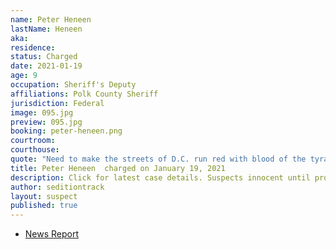 ```yaml
---
name: Peter Heneen
lastName: Heneen
aka: 
residence: 
status: Charged
date: 2021-01-19
age: 9
occupation: Sheriff's Deputy
affiliations: Polk County Sheriff
jurisdiction: Federal
image: 095.jpg
preview: 095.jpg
booking: peter-heneen.png
courtroom: 
courthouse: 
quote: "Need to make the streets of D.C. run red with blood of the tyrants. The tyrants being the feds."
title: Peter Heneen  charged on January 19, 2021
description: Click for latest case details. Suspects innocent until proven guilty.
author: seditiontrack
layout: suspect
published: true
---
```

- [News Report](https://www.wmfe.org/polk-deputy-arrested-for-making-threats-against-capitol/172515)

